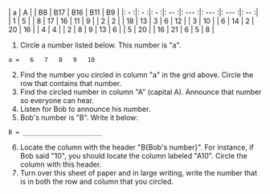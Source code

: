 |  a  |  A  |     |  B8  |  B17  |  B16  |  B11  |  B9  |
|: - :|: - :|: - :|: -- :|: --- :|: --- :|: --- :|: -- :|
|  1  |  5  |     |  8   |  17   |  16   |  11   |  9   |
|  2  |  2  |     |  18  |  13   |  3    |  6    |  12  |
|  3  |  10 |     |  6   |  14   |  2    |  20   |  16  |
|  4  |  4  |     |  2   |  8    |  9    |  13   |  6   |
|  5  |  20 |     |  16  |  21   |  6    |  5    |  8   |

1. Circle a number listed below. This number is "a".
  
  ```
  a =   6   7   8   9   10
  ```

2. Find the number you circled in column "a" in the grid above. Circle the row that contains that number.
3. Find the circled number in column "A" (capital A). Announce that number so everyone can hear.
4. Listen for Bob to announce his number.
5. Bob's number is "B". Write it below:

  ```
  B = ______________________
  ```

6. Locate the column with the header "B{Bob's number}". For instance, if Bob said "10", you should locate the column labeled "A10". Circle the column with this header.
7. Turn over this sheet of paper and in large writing, write the number that is in both the row and column that you circled.